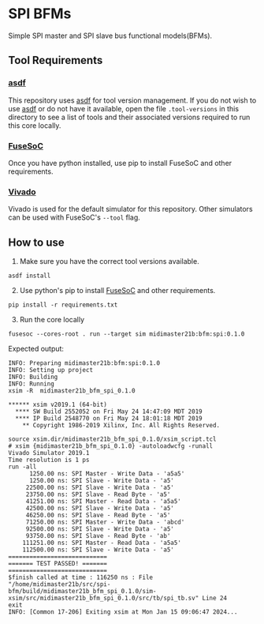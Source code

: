 # SPI BFMs

Simple SPI master and SPI slave bus functional models(BFMs).


## Tool Requirements

### [asdf](https://asdf-vm.com/guide/getting-started.html)

This repository uses [asdf](https://asdf-vm.com/guide/getting-started.html) for tool version management. If you do not wish to use [asdf](https://asdf-vm.com/guide/getting-started.html) or do not have it available, open the file `.tool-versions` in this directory to see a list of tools and their associated versions required to run this core locally.

### [FuseSoC](https://github.com/olofk/fusesoc)

Once you have python installed, use pip to install FuseSoC and other requirements.

### [Vivado](https://www.xilinx.com/support/download.html)

Vivado is used for the default simulator for this repository. Other simulators can be used with FuseSoC's `--tool` flag.


## How to use

1. Make sure you have the correct tool versions available.

`asdf install`


2. Use python's pip to install [FuseSoC](https://github.com/olofk/fusesoc) and other requirements.

`pip install -r requirements.txt`


3. Run the core locally

`fusesoc --cores-root . run --target sim midimaster21b:bfm:spi:0.1.0`

Expected output:
```
INFO: Preparing midimaster21b:bfm:spi:0.1.0
INFO: Setting up project
INFO: Building
INFO: Running
xsim -R  midimaster21b_bfm_spi_0.1.0

****** xsim v2019.1 (64-bit)
  **** SW Build 2552052 on Fri May 24 14:47:09 MDT 2019
  **** IP Build 2548770 on Fri May 24 18:01:18 MDT 2019
    ** Copyright 1986-2019 Xilinx, Inc. All Rights Reserved.

source xsim.dir/midimaster21b_bfm_spi_0.1.0/xsim_script.tcl
# xsim {midimaster21b_bfm_spi_0.1.0} -autoloadwcfg -runall
Vivado Simulator 2019.1
Time resolution is 1 ps
run -all
	  1250.00 ns: SPI Master - Write Data - 'a5a5'
	  1250.00 ns: SPI Slave - Write Data - 'a5'
	 22500.00 ns: SPI Slave - Write Data - 'a5'
	 23750.00 ns: SPI Slave - Read Byte - 'a5'
	 41251.00 ns: SPI Master - Read Data - 'a5a5'
	 42500.00 ns: SPI Slave - Write Data - 'a5'
	 46250.00 ns: SPI Slave - Read Byte - 'a5'
	 71250.00 ns: SPI Master - Write Data - 'abcd'
	 92500.00 ns: SPI Slave - Write Data - 'a5'
	 93750.00 ns: SPI Slave - Read Byte - 'ab'
	111251.00 ns: SPI Master - Read Data - 'a5a5'
	112500.00 ns: SPI Slave - Write Data - 'a5'
============================
======= TEST PASSED! =======
============================
$finish called at time : 116250 ns : File "/home/midimaster21b/src/spi-bfm/build/midimaster21b_bfm_spi_0.1.0/sim-xsim/src/midimaster21b_bfm_spi_0.1.0/src/tb/spi_tb.sv" Line 24
exit
INFO: [Common 17-206] Exiting xsim at Mon Jan 15 09:06:47 2024...
```
